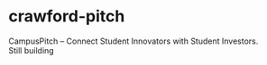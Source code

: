 # crawford-pitch
CampusPitch – Connect Student Innovators with Student Investors.<br/>
Still building

